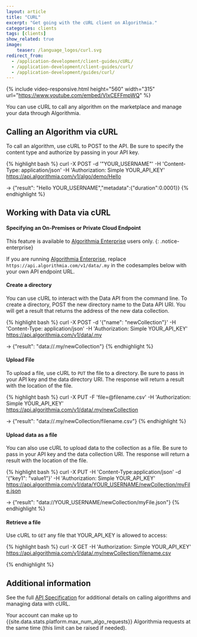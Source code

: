 ```yaml
---
layout: article
title: "CURL"
excerpt: "Get going with the cURL client on Algorithmia."
categories: clients
tags: [clients]
show_related: true
image:
    teaser: /language_logos/curl.svg
redirect_from:
  - /application-development/client-guides/cURL/
  - /application-development/client-guides/curl/
  - /application-development/guides/curl/
---
```


{% include video-responsive.html height="560" width="315" url="https://www.youtube.com/embed/VIxCEFFmpWQ" %}

You can use cURL to call any algorithm on the marketplace and manage your data through Algorithmia.

## Calling an Algorithm via cURL

To call an algorithm, use cURL to POST to the API. Be sure to specify the content type and authorize by passing in your API key.

{% highlight bash %}
curl -X POST -d '"YOUR_USERNAME"' -H 'Content-Type: application/json' -H 'Authorization: Simple YOUR_API_KEY' https://api.algorithmia.com/v1/algo/demo/Hello

-> {"result": "Hello YOUR_USERNAME","metadata":{"duration":0.0001}}
{% endhighlight %}


## Working with Data via cURL

#### Specifying an On-Premises or Private Cloud Endpoint

This feature is available to [Algorithmia Enterprise](/enterprise) users only.
{: .notice-enterprise}

If you are running [Algorithmia Enterprise](/enterprise), replace `https://api.algorithmia.com/v1/data/.my` in the codesamples below with your own API endpoint URL.


#### Create a directory

You can use cURL to interact with the Data API from the command line.
To create a directory, POST the new directory name to the Data API URI.
You will get a result that returns the address of the new data collection.

{% highlight bash %}
curl -X POST -d '{"name": "newCollection"}' -H 'Content-Type: application/json' -H 'Authorization: Simple YOUR_API_KEY' https://api.algorithmia.com/v1/data/.my

-> {"result": "data://.my/newCollection"}
{% endhighlight %}

#### Upload File

To upload a file, use cURL to `PUT` the file to a directory.
Be sure to pass in your API key and the data directory URI.
The response will return a result with the location of the file.

{% highlight bash %}
curl -X PUT -F 'file=@filename.csv' -H 'Authorization: Simple YOUR_API_KEY' https://api.algorithmia.com/v1/data/.my/newCollection

-> {"result": "data://.my/newCollection/filename.csv"}
{% endhighlight %}

#### Upload data as a file

You can also use cURL to upload data to the collection as a file.
Be sure to pass in your API key and the data collection URI.
The response will return a result with the location of the file.

{% highlight bash %}
curl -X PUT -H 'Content-Type:application/json' -d '{"key1": "value1"}' -H 'Authorization: Simple YOUR_API_KEY' https://api.algorithmia.com/v1/data/YOUR_USERNAME/newCollection/myFile.json

-> {"result": "data://YOUR_USERNAME/newCollection/myFile.json"}
{% endhighlight %}

#### Retrieve a file

Use cURL to `GET` any file that YOUR_API_KEY is allowed to access:

{% highlight bash %}
curl -X GET -H 'Authorization: Simple YOUR_API_KEY' https://api.algorithmia.com/v1/data/.my/newCollection/filename.csv

{% endhighlight %}

## Additional information

See the full [API Specification](http://docs.algorithmia.com/#api-specification) for additional details
on calling algorithms and managing data with cURL.

Your account can make up to {{site.data.stats.platform.max_num_algo_requests}} Algorithmia requests at the same time (this limit <a onclick="Intercom('show')">can be raised</a> if needed).

